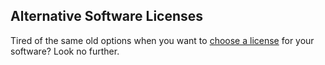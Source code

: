 Alternative Software Licenses
---

Tired of the same old options when you want to [choose a license](http://choosealicense.com/) for your software? Look no further.